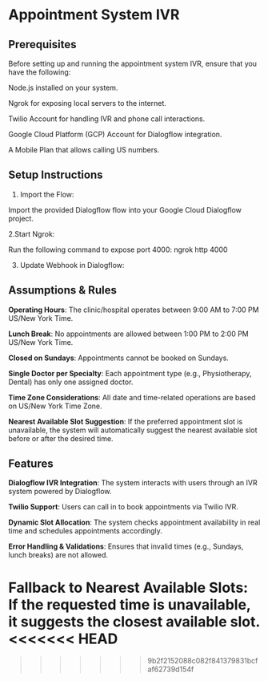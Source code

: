 # Appointment System IVR

## Prerequisites

Before setting up and running the appointment system IVR, ensure that you have the following:

Node.js installed on your system.

Ngrok for exposing local servers to the internet.

Twilio Account for handling IVR and phone call interactions.

Google Cloud Platform (GCP) Account for Dialogflow integration.

A Mobile Plan that allows calling US numbers.

## Setup Instructions

1. Import the Flow:

Import the provided Dialogflow flow into your Google Cloud Dialogflow project.

2.Start Ngrok:

Run the following command to expose port 4000: ngrok http 4000

3. Update Webhook in Dialogflow:

## Assumptions & Rules

**Operating Hours**: The clinic/hospital operates between 9:00 AM to 7:00 PM US/New York Time.

**Lunch Break**: No appointments are allowed between 1:00 PM to 2:00 PM US/New York Time.

**Closed on Sundays**: Appointments cannot be booked on Sundays.

**Single Doctor per Specialty**: Each appointment type (e.g., Physiotherapy, Dental) has only one assigned doctor.

**Time Zone Considerations**: All date and time-related operations are based on US/New York Time Zone.

**Nearest Available Slot Suggestion**: If the preferred appointment slot is unavailable, the system will automatically suggest the nearest available slot before or after the desired time.

## Features

**Dialogflow IVR Integration**: The system interacts with users through an IVR system powered by Dialogflow.

**Twilio Support**: Users can call in to book appointments via Twilio IVR.

**Dynamic Slot Allocation**: The system checks appointment availability in real time and schedules appointments accordingly.

**Error Handling & Validations**: Ensures that invalid times (e.g., Sundays, lunch breaks) are not allowed.

**Fallback to Nearest Available Slots**: If the requested time is unavailable, it suggests the closest available slot.
<<<<<<< HEAD
=======



>>>>>>> 9b2f2152088c082f841379831bcfaf62739d154f
